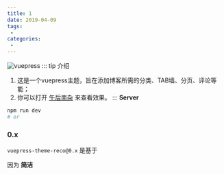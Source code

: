 ```yaml
---
title: 1
date: 2019-04-09
tags:
 - 
categories:
 - 
---
```


![vuepress](https://img.shields.io/badge/vuepress-0.14.8-brightgreen.svg)
::: tip 介绍
1. 这是一个vuepress主题，旨在添加博客所需的分类、TAB墙、分页、评论等能；<br>
3. 你可以打开 [午后南杂](http://recoluan.gitlab.io) 来查看效果。
:::
**Server**
```bash
npm run dev
# or
```
### 0.x

`vuepress-theme-reco@0.x` 是基于

因为 **简洁**

